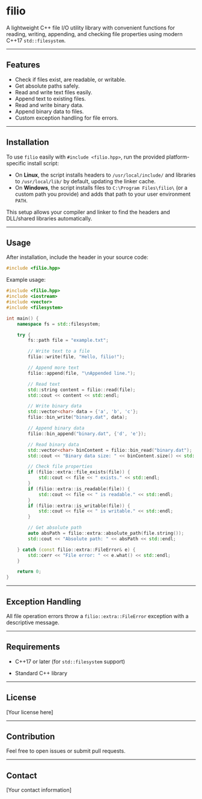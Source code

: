 # filio

A lightweight C++ file I/O utility library with convenient functions for reading, writing, appending, and checking file properties using modern C++17 `std::filesystem`.

---

## Features

- Check if files exist, are readable, or writable.
- Get absolute paths safely.
- Read and write text files easily.
- Append text to existing files.
- Read and write binary data.
- Append binary data to files.
- Custom exception handling for file errors.

---

## Installation

To use `filio` easily with `#include <filio.hpp>`, run the provided platform-specific install script:

- On **Linux**, the script installs headers to `/usr/local/include/` and libraries to `/usr/local/lib/` by default, updating the linker cache.
- On **Windows**, the script installs files to `C:\Program Files\filio\` (or a custom path you provide) and adds that path to your user environment `PATH`.

This setup allows your compiler and linker to find the headers and DLL/shared libraries automatically.

---

## Usage

After installation, include the header in your source code:

```cpp
#include <filio.hpp>
```

Example usage:

```cpp
#include <filio.hpp>
#include <iostream>
#include <vector>
#include <filesystem>

int main() {
    namespace fs = std::filesystem;

    try {
        fs::path file = "example.txt";

        // Write text to a file
        filio::write(file, "Hello, filio!");

        // Append more text
        filio::append(file, "\nAppended line.");

        // Read text
        std::string content = filio::read(file);
        std::cout << content << std::endl;

        // Write binary data
        std::vector<char> data = {'a', 'b', 'c'};
        filio::bin_write("binary.dat", data);

        // Append binary data
        filio::bin_append("binary.dat", {'d', 'e'});

        // Read binary data
        std::vector<char> binContent = filio::bin_read("binary.dat");
        std::cout << "Binary data size: " << binContent.size() << std::endl;

        // Check file properties
        if (filio::extra::file_exists(file)) {
            std::cout << file << " exists." << std::endl;
        }
        if (filio::extra::is_readable(file)) {
            std::cout << file << " is readable." << std::endl;
        }
        if (filio::extra::is_writable(file)) {
            std::cout << file << " is writable." << std::endl;
        }

        // Get absolute path
        auto absPath = filio::extra::absolute_path(file.string());
        std::cout << "Absolute path: " << absPath << std::endl;

    } catch (const filio::extra::FileError& e) {
        std::cerr << "File error: " << e.what() << std::endl;
    }

    return 0;
}
```

---

## Exception Handling

All file operation errors throw a `filio::extra::FileError` exception with a descriptive message.

---

## Requirements

-   C++17 or later (for `std::filesystem` support)
    
-   Standard C++ library
    

---

## License

\[Your license here\]

---

## Contribution

Feel free to open issues or submit pull requests.

---

## Contact

\[Your contact information\]
